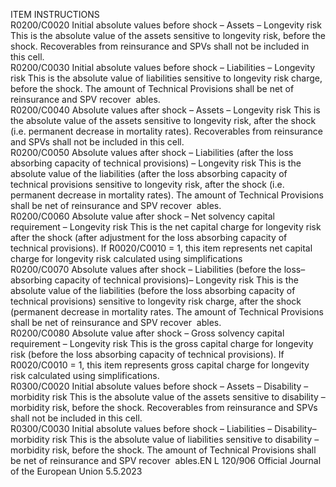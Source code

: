  
ITEM  INSTRUCTIONS  
R0200/C0020  Initial absolute values before 
shock – Assets – Longevity 
risk  This is the absolute value of the assets sensitive to longevity risk, before the shock. 
Recoverables from reinsurance and SPVs shall not be included in this cell.  
R0200/C0030  Initial absolute values before 
shock – Liabilities – Longevity 
risk  This is the absolute value of liabilities sensitive to longevity risk charge, before the 
shock. 
The amount of Technical Provisions shall be net of reinsurance and SPV recover ­
ables.  
R0200/C0040  Absolute values after shock – 
Assets – Longevity risk  This is the absolute value of the assets sensitive to longevity risk, after the shock 
(i.e. permanent decrease in mortality rates). 
Recoverables from reinsurance and SPVs shall not be included in this cell.  
R0200/C0050  Absolute values after shock – 
Liabilities (after the loss 
absorbing capacity of technical 
provisions) – Longevity risk  This is the absolute value of the liabilities (after the loss absorbing capacity of 
technical provisions sensitive to longevity risk, after the shock (i.e. permanent 
decrease in mortality rates). 
The amount of Technical Provisions shall be net of reinsurance and SPV recover ­
ables.  
R0200/C0060  Absolute value after shock – 
Net solvency capital 
requirement – Longevity risk  This is the net capital charge for longevity risk after the shock (after adjustment 
for the loss absorbing capacity of technical provisions). 
If R0020/C0010 = 1, this item represents net capital charge for longevity risk 
calculated using simplifications  
R0200/C0070  Absolute values after shock – 
Liabilities (before the loss– 
absorbing capacity of technical 
provisions)– Longevity risk  This is the absolute value of the liabilities (before the loss absorbing capacity of 
technical provisions) sensitive to longevity risk charge, after the shock (permanent 
decrease in mortality rates. 
The amount of Technical Provisions shall be net of reinsurance and SPV recover ­
ables.  
R0200/C0080  Absolute value after shock – 
Gross solvency capital 
requirement – Longevity risk  This is the gross capital charge for longevity risk (before the loss absorbing 
capacity of technical provisions). 
If R0020/C0010 = 1, this item represents gross capital charge for longevity risk 
calculated using simplifications.  
R0300/C0020  Initial absolute values before 
shock – Assets – Disability – 
morbidity risk  This is the absolute value of the assets sensitive to disability – morbidity risk, 
before the shock. 
Recoverables from reinsurance and SPVs shall not be included in this cell.  
R0300/C0030  Initial absolute values before 
shock – Liabilities – Disability– 
morbidity risk  This is the absolute value of liabilities sensitive to disability – morbidity risk, 
before the shock. 
The amount of Technical Provisions shall be net of reinsurance and SPV recover ­
ables.EN  L 120/906 Official Journal of the European Union 5.5.2023